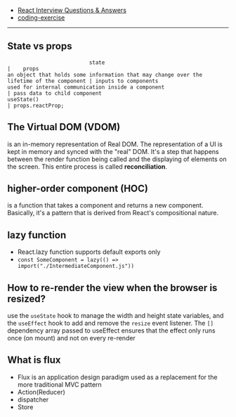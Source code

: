 - [React Interview Questions & Answers](https://github.com/sudheerj/reactjs-interview-questions)
- [coding-exercise](https://github.com/sudheerj/reactjs-interview-questions/tree/master/coding-exercise)

--------------------------------------------------------------------------
## State vs props

```
                          state                                                          |    props
an object that holds some information that may change over the lifetime of the component | inputs to components
used for internal communication inside a component                                       | pass data to child component
useState()                                                                               | props.reactProp;
```

## The Virtual DOM (VDOM) 

is an in-memory representation of Real DOM. The representation of a UI is kept in memory and synced with the "real" DOM. It's a step that happens between the render function being called and the displaying of elements on the screen. This entire process is called **reconciliation**.

## higher-order component (HOC) 

is a function that takes a component and returns a new component. Basically, it's a pattern that is derived from React's compositional nature.

## lazy function

- React.lazy function supports default exports only
- `const SomeComponent = lazy(() => import("./IntermediateComponent.js"))`

## How to re-render the view when the browser is resized?

use the `useState` hook to manage the width and height state variables, and the `useEffect` hook to add and remove the `resize` event listener. The `[]` dependency array passed to useEffect ensures that the effect only runs once (on mount) and not on every re-render

## What is flux

- Flux is an application design paradigm used as a replacement for the more traditional MVC pattern
- Action(Reducer)
- dispatcher
- Store

